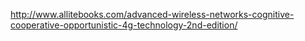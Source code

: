 http://www.allitebooks.com/advanced-wireless-networks-cognitive-cooperative-opportunistic-4g-technology-2nd-edition/